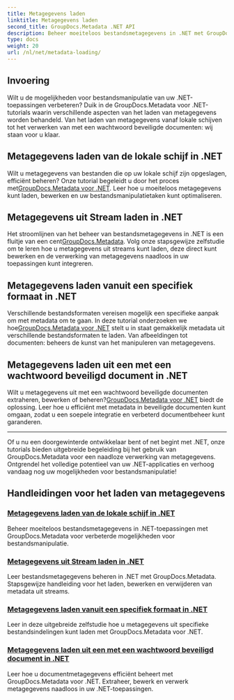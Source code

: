 ```yaml
---
title: Metagegevens laden
linktitle: Metagegevens laden
second_title: GroupDocs.Metadata .NET API
description: Beheer moeiteloos bestandsmetagegevens in .NET met GroupDocs.Metadata. Leer laadtechnieken, bewerkingen en meer voor verbeterde mogelijkheden voor bestandsmanipulatie.
type: docs
weight: 20
url: /nl/net/metadata-loading/
---
```

## Invoering

Wilt u de mogelijkheden voor bestandsmanipulatie van uw .NET-toepassingen verbeteren? Duik in de GroupDocs.Metadata voor .NET-tutorials waarin verschillende aspecten van het laden van metagegevens worden behandeld. Van het laden van metagegevens vanaf lokale schijven tot het verwerken van met een wachtwoord beveiligde documenten: wij staan voor u klaar.

## Metagegevens laden van de lokale schijf in .NET

 Wilt u metagegevens van bestanden die op uw lokale schijf zijn opgeslagen, efficiënt beheren? Onze tutorial begeleidt u door het proces met[GroupDocs.Metadata voor .NET](./load-metadata-local-disk/). Leer hoe u moeiteloos metagegevens kunt laden, bewerken en uw bestandsmanipulatietaken kunt optimaliseren.

## Metagegevens uit Stream laden in .NET

 Het stroomlijnen van het beheer van bestandsmetagegevens in .NET is een fluitje van een cent[GroupDocs.Metadata](./load-metadata-stream/). Volg onze stapsgewijze zelfstudie om te leren hoe u metagegevens uit streams kunt laden, deze direct kunt bewerken en de verwerking van metagegevens naadloos in uw toepassingen kunt integreren.

## Metagegevens laden vanuit een specifiek formaat in .NET

 Verschillende bestandsformaten vereisen mogelijk een specifieke aanpak om met metadata om te gaan. In deze tutorial onderzoeken we hoe[GroupDocs.Metadata voor .NET](./load-metadata-specific-format/) stelt u in staat gemakkelijk metadata uit verschillende bestandsformaten te laden. Van afbeeldingen tot documenten: beheers de kunst van het manipuleren van metagegevens.

## Metagegevens laden uit een met een wachtwoord beveiligd document in .NET

Wilt u metagegevens uit met een wachtwoord beveiligde documenten extraheren, bewerken of beheren?[GroupDocs.Metadata voor .NET](./load-metadata-password-protected/) biedt de oplossing. Leer hoe u efficiënt met metadata in beveiligde documenten kunt omgaan, zodat u een soepele integratie en verbeterd documentbeheer kunt garanderen.

----
Of u nu een doorgewinterde ontwikkelaar bent of net begint met .NET, onze tutorials bieden uitgebreide begeleiding bij het gebruik van GroupDocs.Metadata voor een naadloze verwerking van metagegevens. Ontgrendel het volledige potentieel van uw .NET-applicaties en verhoog vandaag nog uw mogelijkheden voor bestandsmanipulatie!

## Handleidingen voor het laden van metagegevens
### [Metagegevens laden van de lokale schijf in .NET](./load-metadata-local-disk/)
Beheer moeiteloos bestandsmetagegevens in .NET-toepassingen met GroupDocs.Metadata voor verbeterde mogelijkheden voor bestandsmanipulatie.
### [Metagegevens uit Stream laden in .NET](./load-metadata-stream/)
Leer bestandsmetagegevens beheren in .NET met GroupDocs.Metadata. Stapsgewijze handleiding voor het laden, bewerken en verwijderen van metadata uit streams.
### [Metagegevens laden vanuit een specifiek formaat in .NET](./load-metadata-specific-format/)
Leer in deze uitgebreide zelfstudie hoe u metagegevens uit specifieke bestandsindelingen kunt laden met GroupDocs.Metadata voor .NET.
### [Metagegevens laden uit een met een wachtwoord beveiligd document in .NET](./load-metadata-password-protected/)
Leer hoe u documentmetagegevens efficiënt beheert met GroupDocs.Metadata voor .NET. Extraheer, bewerk en verwerk metagegevens naadloos in uw .NET-toepassingen.